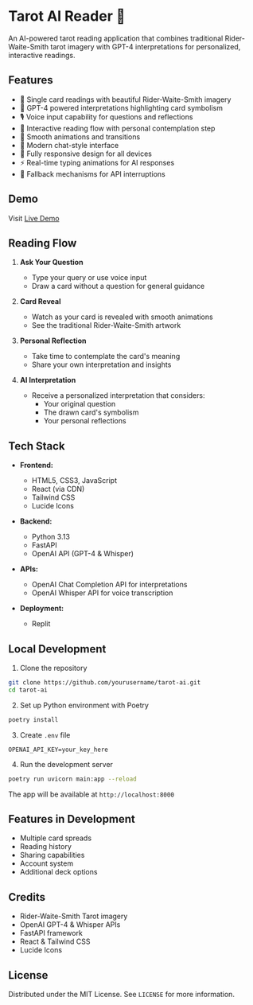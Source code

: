 # Tarot AI Reader 🔮

An AI-powered tarot reading application that combines traditional Rider-Waite-Smith tarot imagery with GPT-4 interpretations for personalized, interactive readings.

## Features

* 🎴 Single card readings with beautiful Rider-Waite-Smith imagery
* 🤖 GPT-4 powered interpretations highlighting card symbolism
* 🎙️ Voice input capability for questions and reflections
* 💭 Interactive reading flow with personal contemplation step
* 🎉 Smooth animations and transitions
* 💬 Modern chat-style interface
* 📱 Fully responsive design for all devices
* ⚡ Real-time typing animations for AI responses
* 🔄 Fallback mechanisms for API interruptions

## Demo

Visit [Live Demo](https://02b33366-89d7-4f71-b992-575a90a82e87-00-3a2ofplg3bx20.spock.replit.dev/)

## Reading Flow

1. **Ask Your Question**
   - Type your query or use voice input
   - Draw a card without a question for general guidance

2. **Card Reveal**
   - Watch as your card is revealed with smooth animations
   - See the traditional Rider-Waite-Smith artwork

3. **Personal Reflection**
   - Take time to contemplate the card's meaning
   - Share your own interpretation and insights

4. **AI Interpretation**
   - Receive a personalized interpretation that considers:
     - Your original question
     - The drawn card's symbolism
     - Your personal reflections

## Tech Stack

* **Frontend:**
  - HTML5, CSS3, JavaScript
  - React (via CDN)
  - Tailwind CSS
  - Lucide Icons

* **Backend:**
  - Python 3.13
  - FastAPI
  - OpenAI API (GPT-4 & Whisper)

* **APIs:**
  - OpenAI Chat Completion API for interpretations
  - OpenAI Whisper API for voice transcription

* **Deployment:**
  - Replit

## Local Development

1. Clone the repository
```bash
git clone https://github.com/yourusername/tarot-ai.git
cd tarot-ai
```

2. Set up Python environment with Poetry
```bash
poetry install
```

3. Create `.env` file
```env
OPENAI_API_KEY=your_key_here
```

4. Run the development server
```bash
poetry run uvicorn main:app --reload
```

The app will be available at `http://localhost:8000`

## Features in Development

- Multiple card spreads
- Reading history
- Sharing capabilities
- Account system
- Additional deck options

## Credits

* Rider-Waite-Smith Tarot imagery
* OpenAI GPT-4 & Whisper APIs
* FastAPI framework
* React & Tailwind CSS
* Lucide Icons

## License

Distributed under the MIT License. See `LICENSE` for more information.
